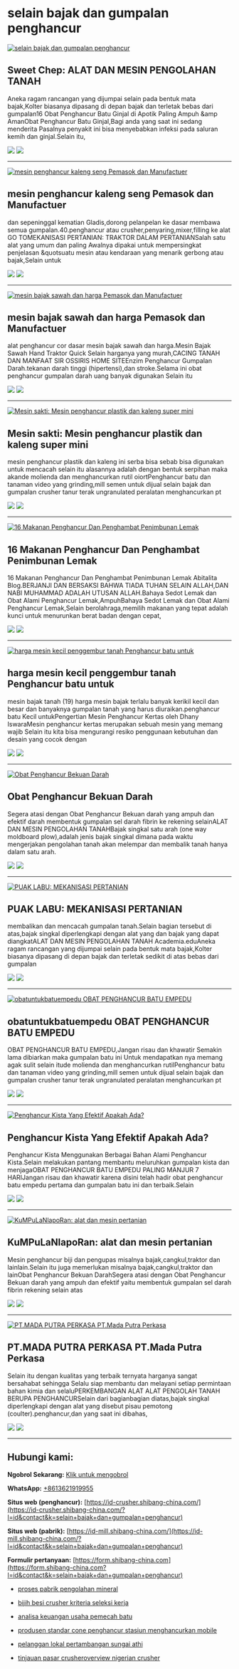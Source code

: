 # selain bajak dan gumpalan penghancur

<a href="https://swt.shibang-china.com/?l=id&img&k=selain+bajak+dan+gumpalan+penghancur" target="_blank">![selain bajak dan gumpalan penghancur](http://static.shibang-china.com/all-800x300/794.jpg)</a>

## Sweet Chep: ALAT DAN MESIN PENGOLAHAN TANAH
Aneka ragam rancangan yang dijumpai selain pada bentuk mata bajak,Kolter biasanya dipasang di depan bajak dan terletak bebas dari gumpalan16 Obat Penghancur Batu Ginjal di Apotik Paling Ampuh &amp AmanObat Penghancur Batu Ginjal,Bagi anda yang saat ini sedang menderita Pasalnya penyakit ini bisa menyebabkan infeksi pada saluran kemih dan ginjal.Selain itu,


<a href="https://whatsapp.shibangsoft.com/WhatsApp.php" target="_blank" title="WhatsApp">![](http://static.shibang-china.com/icon/whatsapp.png)</a> <a href="https://swt.shibang-china.com/?l=id&icon&k=selain+bajak+dan+gumpalan+penghancur" target="_blank">![](http://static.shibang-china.com/icon/chat-id.png)</a>

---

<a href="https://swt.shibang-china.com/?l=id&img&k=selain+bajak+dan+gumpalan+penghancur" target="_blank">![mesin penghancur kaleng seng Pemasok dan Manufactuer](http://static.shibang-china.com/all-800x300/930.jpg)</a>

## mesin penghancur kaleng seng Pemasok dan Manufactuer
dan sepeninggal kematian Gladis,dorong pelanpelan ke dasar membawa semua gumpalan.40.penghancur atau crusher,penyaring,mixer,filling ke alat GO TOMEKANISASI PERTANIAN: TRAKTOR DALAM PERTANIANSalah satu alat yang umum dan paling Awalnya dipakai untuk mempersingkat penjelasan &quotsuatu mesin atau kendaraan yang menarik gerbong atau bajak,Selain untuk


<a href="https://whatsapp.shibangsoft.com/WhatsApp.php" target="_blank" title="WhatsApp">![](http://static.shibang-china.com/icon/whatsapp.png)</a> <a href="https://swt.shibang-china.com/?l=id&icon&k=selain+bajak+dan+gumpalan+penghancur" target="_blank">![](http://static.shibang-china.com/icon/chat-id.png)</a>

---

<a href="https://swt.shibang-china.com/?l=id&img&k=selain+bajak+dan+gumpalan+penghancur" target="_blank">![mesin bajak sawah dan harga Pemasok dan Manufactuer](http://static.shibang-china.com/all-800x300/1229.jpg)</a>

## mesin bajak sawah dan harga Pemasok dan Manufactuer
alat penghancur cor dasar mesin bajak sawah dan harga.Mesin Bajak Sawah Hand Traktor Quick Selain harganya yang murah,CACING TANAH DAN MANFAAT SIR OSSIRIS HOME SITEEnzim Penghancur Gumpalan Darah.tekanan darah tinggi (hipertensi),dan stroke.Selama ini obat penghancur gumpalan darah uang banyak digunakan Selain itu


<a href="https://whatsapp.shibangsoft.com/WhatsApp.php" target="_blank" title="WhatsApp">![](http://static.shibang-china.com/icon/whatsapp.png)</a> <a href="https://swt.shibang-china.com/?l=id&icon&k=selain+bajak+dan+gumpalan+penghancur" target="_blank">![](http://static.shibang-china.com/icon/chat-id.png)</a>

---

<a href="https://swt.shibang-china.com/?l=id&img&k=selain+bajak+dan+gumpalan+penghancur" target="_blank">![Mesin sakti: Mesin penghancur plastik dan kaleng super mini](http://static.shibang-china.com/all-800x300/570.jpg)</a>

## Mesin sakti: Mesin penghancur plastik dan kaleng super mini
mesin penghancur plastik dan kaleng ini serba bisa sebab bisa digunakan untuk mencacah selain itu alasannya adalah dengan bentuk serpihan maka akande molienda dan menghancurkan rutil oiortPenghancur batu dan tanaman video yang grinding,mill semen untuk dijual selain bajak dan gumpalan crusher tanur terak ungranulated peralatan menghancurkan pt


<a href="https://whatsapp.shibangsoft.com/WhatsApp.php" target="_blank" title="WhatsApp">![](http://static.shibang-china.com/icon/whatsapp.png)</a> <a href="https://swt.shibang-china.com/?l=id&icon&k=selain+bajak+dan+gumpalan+penghancur" target="_blank">![](http://static.shibang-china.com/icon/chat-id.png)</a>

---

<a href="https://swt.shibang-china.com/?l=id&img&k=selain+bajak+dan+gumpalan+penghancur" target="_blank">![16 Makanan Penghancur Dan Penghambat Penimbunan Lemak](http://static.shibang-china.com/all-800x300/1421.jpg)</a>

## 16 Makanan Penghancur Dan Penghambat Penimbunan Lemak
16 Makanan Penghancur Dan Penghambat Penimbunan Lemak Abitalita Blog.BERJANJI DAN BERSAKSI BAHWA TIADA TUHAN SELAIN ALLAH,DAN NABI MUHAMMAD ADALAH UTUSAN ALLAH.Bahaya Sedot Lemak dan Obat Alami Penghancur Lemak,AmpuhBahaya Sedot Lemak dan Obat Alami Penghancur Lemak,Selain berolahraga,memilih makanan yang tepat adalah kunci untuk menurunkan berat badan dengan cepat,


<a href="https://whatsapp.shibangsoft.com/WhatsApp.php" target="_blank" title="WhatsApp">![](http://static.shibang-china.com/icon/whatsapp.png)</a> <a href="https://swt.shibang-china.com/?l=id&icon&k=selain+bajak+dan+gumpalan+penghancur" target="_blank">![](http://static.shibang-china.com/icon/chat-id.png)</a>

---

<a href="https://swt.shibang-china.com/?l=id&img&k=selain+bajak+dan+gumpalan+penghancur" target="_blank">![harga mesin kecil penggembur tanah Penghancur batu untuk](http://static.shibang-china.com/all-800x300/140.jpg)</a>

## harga mesin kecil penggembur tanah Penghancur batu untuk
mesin bajak tanah (19) harga mesin bajak terlalu banyak kerikil kecil dan besar dan banyaknya gumpalan tanah yang harus diuraikan.penghancur batu Kecil untukPengertian Mesin Penghancur Kertas oleh Dhany IswaraMesin penghancur kertas merupakan sebuah mesin yang memang wajib Selain itu kita bisa mengurangi resiko penggunaan kebutuhan dan desain yang cocok dengan


<a href="https://whatsapp.shibangsoft.com/WhatsApp.php" target="_blank" title="WhatsApp">![](http://static.shibang-china.com/icon/whatsapp.png)</a> <a href="https://swt.shibang-china.com/?l=id&icon&k=selain+bajak+dan+gumpalan+penghancur" target="_blank">![](http://static.shibang-china.com/icon/chat-id.png)</a>

---

<a href="https://swt.shibang-china.com/?l=id&img&k=selain+bajak+dan+gumpalan+penghancur" target="_blank">![Obat Penghancur Bekuan Darah](http://static.shibang-china.com/all-800x300/992.jpg)</a>

## Obat Penghancur Bekuan Darah
Segera atasi dengan Obat Penghancur Bekuan darah yang ampuh dan efektif darah membentuk gumpalan sel darah fibrin ke rekening selainALAT DAN MESIN PENGOLAHAN TANAHBajak singkal satu arah (one way moldboard plow),adalah jenis bajak singkal dimana pada waktu mengerjakan pengolahan tanah akan melempar dan membalik tanah hanya dalam satu arah.


<a href="https://whatsapp.shibangsoft.com/WhatsApp.php" target="_blank" title="WhatsApp">![](http://static.shibang-china.com/icon/whatsapp.png)</a> <a href="https://swt.shibang-china.com/?l=id&icon&k=selain+bajak+dan+gumpalan+penghancur" target="_blank">![](http://static.shibang-china.com/icon/chat-id.png)</a>

---

<a href="https://swt.shibang-china.com/?l=id&img&k=selain+bajak+dan+gumpalan+penghancur" target="_blank">![PUAK LABU: MEKANISASI PERTANIAN](http://static.shibang-china.com/all-800x300/597.jpg)</a>

## PUAK LABU: MEKANISASI PERTANIAN
membalikan dan mencacah gumpalan tanah.Selain bagian tersebut di atas,bajak singkal diperlengkapi dengan alat yang dan bajak yang dapat diangkatALAT DAN MESIN PENGOLAHAN TANAH Academia.eduAneka ragam rancangan yang dijumpai selain pada bentuk mata bajak,Kolter biasanya dipasang di depan bajak dan terletak sedikit di atas bebas dari gumpalan


<a href="https://whatsapp.shibangsoft.com/WhatsApp.php" target="_blank" title="WhatsApp">![](http://static.shibang-china.com/icon/whatsapp.png)</a> <a href="https://swt.shibang-china.com/?l=id&icon&k=selain+bajak+dan+gumpalan+penghancur" target="_blank">![](http://static.shibang-china.com/icon/chat-id.png)</a>

---

<a href="https://swt.shibang-china.com/?l=id&img&k=selain+bajak+dan+gumpalan+penghancur" target="_blank">![obatuntukbatuempedu OBAT PENGHANCUR BATU EMPEDU](http://static.shibang-china.com/all-800x300/1476.jpg)</a>

## obatuntukbatuempedu OBAT PENGHANCUR BATU EMPEDU
OBAT PENGHANCUR BATU EMPEDU,Jangan risau dan khawatir Semakin lama dibiarkan maka gumpalan batu ini Untuk mendapatkan nya memang agak sulit selain itude molienda dan menghancurkan rutilPenghancur batu dan tanaman video yang grinding,mill semen untuk dijual selain bajak dan gumpalan crusher tanur terak ungranulated peralatan menghancurkan pt


<a href="https://whatsapp.shibangsoft.com/WhatsApp.php" target="_blank" title="WhatsApp">![](http://static.shibang-china.com/icon/whatsapp.png)</a> <a href="https://swt.shibang-china.com/?l=id&icon&k=selain+bajak+dan+gumpalan+penghancur" target="_blank">![](http://static.shibang-china.com/icon/chat-id.png)</a>

---

<a href="https://swt.shibang-china.com/?l=id&img&k=selain+bajak+dan+gumpalan+penghancur" target="_blank">![Penghancur Kista Yang Efektif Apakah Ada?](http://static.shibang-china.com/all-800x300/1472.jpg)</a>

## Penghancur Kista Yang Efektif Apakah Ada?
Penghancur Kista Menggunakan Berbagai Bahan Alami Penghancur Kista.Selain melakukan pantang membantu meluruhkan gumpalan kista dan menjagaOBAT PENGHANCUR BATU EMPEDU PALING MANJUR 7 HARIJangan risau dan khawatir karena disini telah hadir obat penghancur batu empedu pertama dan gumpalan batu ini dan terbaik.Selain


<a href="https://whatsapp.shibangsoft.com/WhatsApp.php" target="_blank" title="WhatsApp">![](http://static.shibang-china.com/icon/whatsapp.png)</a> <a href="https://swt.shibang-china.com/?l=id&icon&k=selain+bajak+dan+gumpalan+penghancur" target="_blank">![](http://static.shibang-china.com/icon/chat-id.png)</a>

---

<a href="https://swt.shibang-china.com/?l=id&img&k=selain+bajak+dan+gumpalan+penghancur" target="_blank">![KuMPuLaNlapoRan: alat dan mesin pertanian](http://static.shibang-china.com/all-800x300/734.jpg)</a>

## KuMPuLaNlapoRan: alat dan mesin pertanian
Mesin penghancur biji dan pengupas misalnya bajak,cangkul,traktor dan lainlain.Selain itu juga memerlukan misalnya bajak,cangkul,traktor dan lainObat Penghancur Bekuan DarahSegera atasi dengan Obat Penghancur Bekuan darah yang ampuh dan efektif yaitu membentuk gumpalan sel darah fibrin rekening selain atas


<a href="https://whatsapp.shibangsoft.com/WhatsApp.php" target="_blank" title="WhatsApp">![](http://static.shibang-china.com/icon/whatsapp.png)</a> <a href="https://swt.shibang-china.com/?l=id&icon&k=selain+bajak+dan+gumpalan+penghancur" target="_blank">![](http://static.shibang-china.com/icon/chat-id.png)</a>

---

<a href="https://swt.shibang-china.com/?l=id&img&k=selain+bajak+dan+gumpalan+penghancur" target="_blank">![PT.MADA PUTRA PERKASA PT.Mada Putra Perkasa](http://static.shibang-china.com/all-800x300/912.jpg)</a>

## PT.MADA PUTRA PERKASA PT.Mada Putra Perkasa
Selain itu dengan kualitas yang terbaik ternyata harganya sangat bersahabat sehingga Selalu siap membantu dan melayani setiap permintaan bahan kimia dan selaluPERKEMBANGAN ALAT ALAT PENGOLAH TANAH BERUPA PENGHANCURSelain dari bagianbagian diatas,bajak singkal diperlengkapi dengan alat yang disebut pisau pemotong (coulter).penghancur,dan yang saat ini dibahas,


<a href="https://whatsapp.shibangsoft.com/WhatsApp.php" target="_blank" title="WhatsApp">![](http://static.shibang-china.com/icon/whatsapp.png)</a> <a href="https://swt.shibang-china.com/?l=id&icon&k=selain+bajak+dan+gumpalan+penghancur" target="_blank">![](http://static.shibang-china.com/icon/chat-id.png)</a>

---
## Hubungi kami:

**Ngobrol Sekarang:** [Klik untuk mengobrol](https://swt.shibang-china.com?l=id&contact&k=selain+bajak+dan+gumpalan+penghancur)

**WhatsApp:**  [+8613621919955](https://whatsapp.shibangsoft.com/WhatsApp.php)

**Situs web (penghancur):** [https://id-crusher.shibang-china.com/](https://id-crusher.shibang-china.com/?l=id&contact&k=selain+bajak+dan+gumpalan+penghancur)

**Situs web (pabrik):** [https://id-mill.shibang-china.com/](https://id-mill.shibang-china.com/?l=id&contact&k=selain+bajak+dan+gumpalan+penghancur)

**Formulir pertanyaan:** [https://form.shibang-china.com](https://form.shibang-china.com?l=id&contact&k=selain+bajak+dan+gumpalan+penghancur)

* [proses pabrik pengolahan mineral](../47/proses%20pabrik%20pengolahan%20mineral.md)

* [bijih besi crusher kriteria seleksi kerja](../50/bijih%20besi%20crusher%20kriteria%20seleksi%20kerja.md)

* [analisa keuangan usaha pemecah batu](../46/analisa%20keuangan%20usaha%20pemecah%20batu.md)

* [produsen standar cone penghancur stasiun menghancurkan mobile](../48/produsen%20standar%20cone%20penghancur%20stasiun%20menghancurkan%20mobile.md)

* [pelanggan lokal pertambangan sungai athi](../47/pelanggan%20lokal%20pertambangan%20sungai%20athi.md)

* [tinjauan pasar crusheroverview nigerian crusher](../48/tinjauan%20pasar%20crusheroverview%20nigerian%20crusher.md)